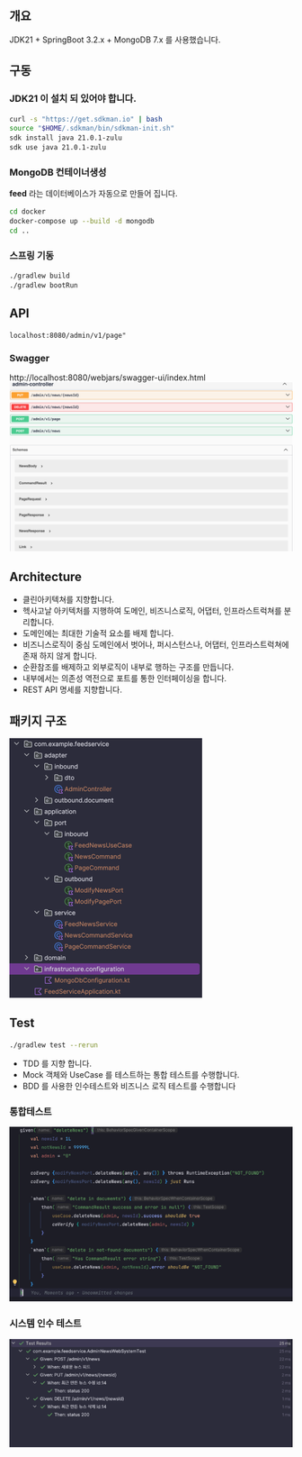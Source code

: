  

## 개요
JDK21 + SpringBoot 3.2.x + MongoDB 7.x 를 사용했습니다.


## 구동 
### JDK21 이 설치 되 있어야 합니다.
```bash
curl -s "https://get.sdkman.io" | bash
source "$HOME/.sdkman/bin/sdkman-init.sh"
sdk install java 21.0.1-zulu
sdk use java 21.0.1-zulu
```
### MongoDB 컨테이너생성
**feed** 라는 데이터베이스가 자동으로 만들어 집니다.
```bash
cd docker
docker-compose up --build -d mongodb 
cd ..
```
### 스프링 기동
```bash
./gradlew build
./gradlew bootRun
```

## API
```
localhost:8080/admin/v1/page" 
```
### Swagger 
http://localhost:8080/webjars/swagger-ui/index.html
![img.png](docs/swagger.png)

## Architecture
* 클린아키텍쳐를 지향합니다.
* 헥사고날 아키텍처를 지행하여 도메인, 비즈니스로직, 어댑터, 인프라스트럭쳐를 분리합니다.
* 도메인에는 최대한 기술적 요소를 배제 합니다.
* 비즈니스로직이 중심 도메인에서 벗어나, 퍼시스턴스나, 어댑터, 인프라스트럭쳐에 존재 하지 않게 합니다.
* 순환참조를 배제하고 외부로직이 내부로 행하는 구조를 만듭니다.
* 내부에서는 의존성 역전으로 포트를 통한 인터페이싱을 합니다.
* REST API 명세를 지향합니다.

## 패키지 구조
![img.png](docs/package-structure.png)

## Test
```bash
./gradlew test --rerun 
```
* TDD 를 지향 합니다.
* Mock 객체와 UseCase 를 테스트하는 통합 테스트를 수행합니다.
* BDD 를 사용한 인수테스트와 비즈니스 로직 테스트를 수행합니다

### 통합테스트

![img.png](docs/mock-test.png)

### 시스템 인수 테스트
![img.png](docs/bdd-admin-web.png)


